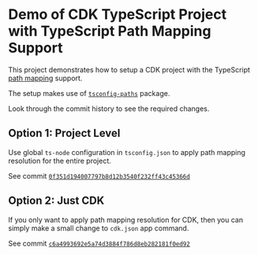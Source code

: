 # Demo of CDK TypeScript Project with TypeScript Path Mapping Support

This project demonstrates how to setup a CDK project with the TypeScript
[path mapping](https://www.typescriptlang.org/docs/handbook/module-resolution.html#path-mapping)
support.

The setup makes use of [`tsconfig-paths`](https://www.npmjs.com/package/tsconfig-paths) package.

Look through the commit history to see the required changes.

## Option 1: Project Level

Use global `ts-node` configuration in `tsconfig.json` to apply path mapping resolution for the
entire project.

See commit [`0f351d194007797b8d12b3540f232ff43c45366d`](https://github.com/moltar/cdk-ts-path-mapping/commit/0f351d194007797b8d12b3540f232ff43c45366d)

## Option 2: Just CDK

If you only want to apply path mapping resolution for CDK, then you can simply make a small
change to `cdk.json` app command.

See commit [`c6a4993692e5a74d3884f786d8eb282181f0ed92`](https://github.com/moltar/cdk-ts-path-mapping/commit/c6a4993692e5a74d3884f786d8eb282181f0ed92)
